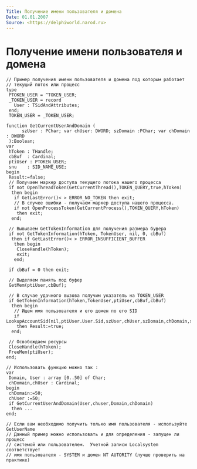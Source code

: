 ```yaml
---
Title: Получение имени пользователя и домена
Date: 01.01.2007
Source: <https://delphiworld.narod.ru>
---
```



Получение имени пользователя и домена
=====================================

    // Пример получения имени пользователя и домена под которым работает 
    // текущий поток или процесс 
    type
     PTOKEN_USER = ^TOKEN_USER;
     _TOKEN_USER = record
       User : TSidAndAttributes;
     end;
     TOKEN_USER = _TOKEN_USER;
     
    function GetCurrentUserAndDomain (
          szUser : PChar; var chUser: DWORD; szDomain :PChar; var chDomain : DWORD
     ):Boolean;
    var
     hToken : THandle;
     cbBuf  : Cardinal;
     ptiUser : PTOKEN_USER;
     snu    : SID_NAME_USE;
    begin
     Result:=false;
     // Получаем маркер доступа текущего потока нашего процесса
     if not OpenThreadToken(GetCurrentThread(),TOKEN_QUERY,true,hToken)
      then begin
       if GetLastError()< > ERROR_NO_TOKEN then exit;
       // В случее ошибки - получаем маркер доступа нашего процесса.
       if not OpenProcessToken(GetCurrentProcess(),TOKEN_QUERY,hToken)
        then exit;
      end;
     
     // Вывываем GetTokenInformation для получения размера буфера 
     if not GetTokenInformation(hToken, TokenUser, nil, 0, cbBuf)
      then if GetLastError()< > ERROR_INSUFFICIENT_BUFFER
       then begin
        CloseHandle(hToken); 
        exit;
       end;
     
     if cbBuf = 0 then exit;
     
     // Выделяем память под буфер 
     GetMem(ptiUser,cbBuf);
     
     // В случае удачного вызова получим указатель на TOKEN_USER
     if GetTokenInformation(hToken,TokenUser,ptiUser,cbBuf,cbBuf)
      then begin
       // Ищем имя пользователя и его домен по его SID
       if LookupAccountSid(nil,ptiUser.User.Sid,szUser,chUser,szDomain,chDomain,snu)
        then Result:=true;
      end;
     
     // Освобождаем ресурсы 
     CloseHandle(hToken);
     FreeMem(ptiUser);
    end;
     
    // Использовать функцию можно так :
    var
     Domain, User : array [0..50] of Char;
     chDomain,chUser : Cardinal;
    begin
     chDomain:=50;
     chUser :=50;
     if GetCurrentUserAndDomain(User,chuser,Domain,chDomain)
      then ...
    end; 
     
    // Если вам необходимо получить только имя пользователя - используйте GetUserName
    // Данный пример можно использовать и для определения - запущен ли процесс
    // системой или пользователем.  Учетной записи Localsystem соответствует 
    // имя пользователя - SYSTEM и домен NT AUTORITY (лучше проверить на практике)

